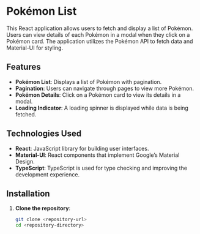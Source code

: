 # Pokémon List

This React application allows users to fetch and display a list of Pokémon. Users can view details of each Pokémon in a modal when they click on a Pokémon card. The application utilizes the Pokémon API to fetch data and Material-UI for styling.

## Features

- **Pokémon List**: Displays a list of Pokémon with pagination.
- **Pagination**: Users can navigate through pages to view more Pokémon.
- **Pokémon Details**: Click on a Pokémon card to view its details in a modal.
- **Loading Indicator**: A loading spinner is displayed while data is being fetched.

## Technologies Used

- **React**: JavaScript library for building user interfaces.
- **Material-UI**: React components that implement Google’s Material Design.
- **TypeScript**: TypeScript is used for type checking and improving the development experience.

## Installation

1. **Clone the repository**:
   ```bash
   git clone <repository-url>
   cd <repository-directory>
